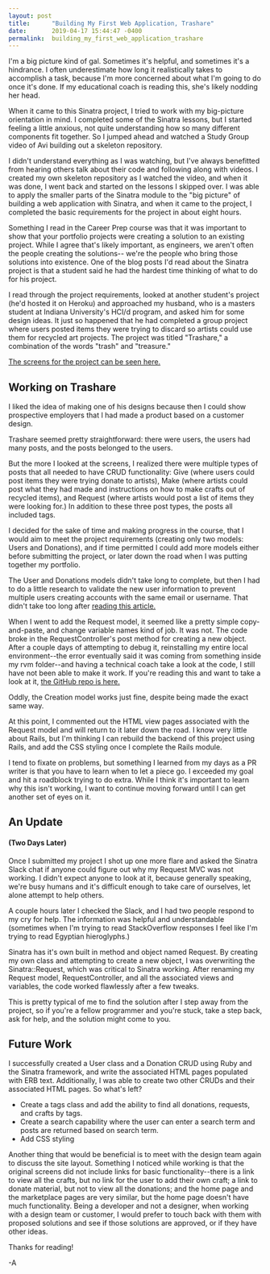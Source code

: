 ```yaml
---
layout: post
title:      "Building My First Web Application, Trashare"
date:       2019-04-17 15:44:47 -0400
permalink:  building_my_first_web_application_trashare
---
```



I'm a big picture kind of gal. Sometimes it's helpful, and sometimes it's a hindrance. I often underestimate how long it realistically takes to accomplish a task, because I'm more concerned about what I'm going to do once it's done. If my educational coach is reading this, she's likely nodding her head.

When it came to this Sinatra project, I tried to work with my big-picture orientation in mind. I completed some of the Sinatra lessons, but I started feeling a little anxious, not quite understanding how so many different components fit together. So I jumped ahead and watched a Study Group video of Avi building out a skeleton repository. 

I didn't understand everything as I was watching, but I've always benefitted from hearing others talk about their code and following along with videos. I created my own skeleton repository as I watched the video, and when it was done, I went back and started on the lessons I skipped over. I was able to apply the smaller parts of the Sinatra module to the "big picture" of building a web application with Sinatra, and when it came to the project, I completed the basic requirements for the project in about eight hours.

Something I read in the Career Prep course was that it was important to show that your portfolio projects were creating a solution to an existing project. While I agree that's likely important, as engineers, we aren't often the people creating the solutions-- we're the people who bring those solutions into existence. One of the blog posts I'd read about the Sinatra project is that a student said he had the hardest time thinking of what to do for his project.

I read through the project requirements, looked at another student's project (he'd hosted it on Heroku) and approached my husband, who is a masters student at Indiana University's HCI/d program, and asked him for some design ideas. It just so happened that he had completed a group project where users posted items they were trying to discard so artists could use them for recycled art projects. The project was titled "Trashare," a combination of the words "trash" and "treasure."

[The screens for the project can be seen here.](https://projects.invisionapp.com/share/M4QSTUXY2HC#/screens)


## Working on Trashare
I liked the idea of making one of his designs because then I could show prospective employers that I had made a product based on a customer design.

Trashare seemed pretty straightforward: there were users, the users had many posts, and the posts belonged to the users.

But the more I looked at the screens, I realized there were multiple types of posts that all needed to have CRUD functionality: Give (where users could post items they were trying donate to artists), Make (where artists could post what they had made and instructions on how to make crafts out of recycled items), and Request (where artists would post a list of items they were looking for.) In addition to these three post types, the posts all included tags.

I decided for the sake of time and making progress in the course, that I would aim to meet the project requirements (creating only two models: Users and Donations), and if time permitted I could add more models either before submitting the project, or later down the road when I was putting together my portfolio.

The User and Donations models didn't take long to complete, but then I had to do a little research to validate the new user information to prevent multiple users creating accounts with the same email or username. That didn't take too long after [reading this article.](https://guides.rubyonrails.org/active_record_validations.html) 

When I went to add the Request model, it seemed like a pretty simple copy-and-paste, and change variable names kind of job. It was not. The code broke in the RequestController's post method for creating a new object. After a couple days of attempting to debug it, reinstalling my entire local environment--the error eventually said it was coming from something inside my rvm folder--and having a technical coach take a look at the code, I still have not been able to make it work. If you're reading this and want to take a look at it, [the GitHub repo is here.](https://github.com/helloamandamurphy/trashare) 

Oddly, the Creation model works just fine, despite being made the exact same way.

At this point, I commented out the HTML view pages associated with the Request model and will return to it later down the road. I know very little about Rails, but I'm thinking I can rebuild the backend of this project using Rails, and add the CSS styling once I complete the Rails module. 

I tend to fixate on problems, but something I learned from my days as a PR writer is that you have to learn when to let a piece go. I exceeded my goal and hit a  roadblock trying to do extra. While I think it's important to learn why this isn't working, I want to continue moving forward until I can get another set of eyes on it. 

## An Update
#### (Two Days Later)
Once I submitted my project I shot up one more flare and asked the Sinatra Slack chat if anyone could figure out why my Request MVC was not working. I didn't expect anyone to look at it, because generally speaking, we're busy humans and it's difficult enough to take care of ourselves, let alone attempt to help others.

A couple hours later I checked the Slack, and I had two people respond to my cry for help. The information was helpful and understandable (sometimes when I'm trying to read StackOverflow responses I feel like I'm trying to read Egyptian hieroglyphs.)

Sinatra has it's own built in method and object named Request. By creating my own class and attempting to create a new object, I was overwriting the Sinatra::Request, which was critical to Sinatra working. After renaming my Request model, RequestController, and all the associated views and variables, the code worked flawlessly after a few tweaks.

This is pretty typical of me to find the solution after I step away from the project, so if you're a fellow programmer and you're stuck, take a step back, ask for help, and the solution might come to you.

## Future Work
I successfully created a User class and a Donation CRUD using Ruby and the Sinatra framework, and write the associated HTML pages populated with ERB text. Additionally, I was able to create two other CRUDs and their associated HTML pages. So what's left? 

* Create a tags class and add the ability to find all donations, requests, and crafts by tags.
* Create a search capability where the user can enter a search term and posts are returned based on search term.
* Add CSS styling

Another thing that would be beneficial is to meet with the design team again to discuss the site layout. Something I noticed while working is that the original screens did not include links for basic functionality--there is a link to view all the crafts, but no link for the user to add their own craft; a link to donate material, but not to view all the donations; and the home page and the marketplace pages are very similar, but the home page doesn't have much functionality. Being a developer and not a designer, when working with a design team or customer, I would prefer to touch back with them with proposed solutions and see if those solutions are approved, or if they have other ideas.

Thanks for reading!

-A
